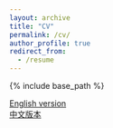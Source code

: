 ```yaml
---
layout: archive
title: "CV"
permalink: /cv/
author_profile: true
redirect_from:
  - /resume
---
```


{% include base_path %}

[English version](https://github.com/Awilonk/awilonk.github.io/tree/master/cv/cv-luyaokun-0514-en.pdf)  
[中文版本](https://github.com/Awilonk/awilonk.github.io/tree/master/cv/卢耀坤-电子科技大学-博士申请.pdf)

